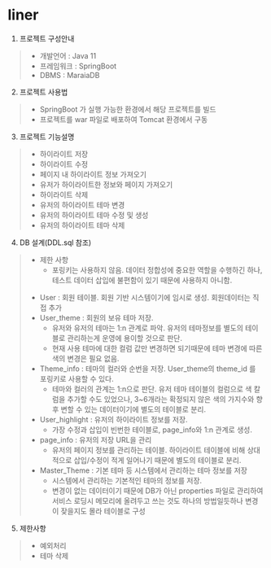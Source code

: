 # liner

1. 프로젝트 구성안내
>  + 개발언어   : Java 11
>  + 프레임워크 : SpringBoot
>  + DBMS      : MaraiaDB
  
2. 프로젝트 사용법
>  + SpringBoot 가 실행 가능한 환경에서 해당 프로젝트를 빌드
>  + 프로젝트를 war 파일로 배포하여 Tomcat 환경에서 구동
  
3. 프로젝트 기능설명
>  + 하이라이트 저장
>  + 하이라이트 수정
>  + 페이지 내 하이라이트 정보 가져오기
>  + 유저가 하이라이트한 정보와 페이지 가져오기
>  + 하이라이트 삭제
>  + 유저의 하이라이트 테마 변경
>  + 유저의 하이라이트 테마 수정 및 생성
>  + 유저의 하이라이트 테마 삭제
  
4. DB 설계(DDL.sql 참조)
>  - 제한 사항
>    - 포링키는 사용하지 않음. 데이터 정합성에 중요한 역할을 수행하긴 하나, 테스트 데이터 삽입에 불편함이 있기 때문에 사용하지 아니함.
>  + User : 회원 테이블. 회원 기반 시스템이기에 임시로 생성. 회원데이터는 직접 추가
>  + User_theme : 회원의 보유 테마 저장. 
>    + 유저와 유저의 테마는 1:n 관계로 파악. 유저의 테마정보를 별도의 테이블로 관리하는게 운영에 용이할 것으로 판단.
>    + 현재 사용 테마에 대한 컬럼 값만 변경하면 되기때문에 테마 변경에 따른 색의 변경은 필요 없음.
>  + Theme_info : 테마의 컬러와 순번을 저장. User_theme의 theme_id 를 포링키로 사용할 수 있다.
>    + 테마와 컬러의 관계는 1:n으로 판단. 유저 테마 테이블의 컬럼으로 색 칼럼을 추가할 수도 있었으나, 3~6개라는 확정되지 않은 색의 가지수와 향후 변할 수 있는 데이터이기에 별도의 테이블로 분리.
>  + User_highlight : 유저의 하이라이트 정보를 저장. 
>    + 가장 수정과 삽입이 빈번한 테이블로, page_info와 1:n 관계로 생성. 
>  + page_info : 유저의 저장 URL을 관리
>    + 유저의 페이지 정보를 관리하는 테이블. 하이라이트 테이블에 비해 상대적으로 삽입/수정이 적게 일어나기 때문에 별도의 테이블로 분리.
>  + Master_Theme : 기본 테마 등 시스템에서 관리하는 테마 정보를 저장
>    + 시스템에서 관리하는 기본적인 테마의 정보를 저장.
>    + 변경이 없는 데이터이기 때문에 DB가 아닌 properties 파일로 관리하여 서비스 로딩시 메모리에 올려두고 쓰는 것도 하나의 방법일듯하나 변경이 잦을지도 몰라 테이블로 구성
    

5. 제한사항

 > + 예외처리
 > + 테마 삭제
  
  

  
